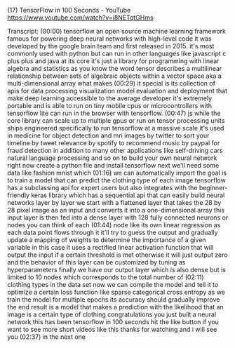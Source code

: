 

(17) TensorFlow in 100 Seconds - YouTube
https://www.youtube.com/watch?v=i8NETqtGHms

Transcript:
(00:00) tensorflow an open source machine learning framework famous for powering deep neural networks with high-level code it was developed by the google brain team and first released in 2015. it's most commonly used with python but can run in other languages like javascript c plus plus and java at its core it's just a library for programming with linear algebra and statistics as you know the word tensor describes a multilinear relationship between sets of algebraic objects within a vector space aka a multi-dimensional array what makes
(00:29) it special is its collection of apis for data processing visualization model evaluation and deployment that make deep learning accessible to the average developer it's extremely portable and is able to run on tiny mobile cpus or microcontrollers with tensorflow lite can run in the browser with tensorflow.
(00:47) js while the core library can scale up to multiple gpus or run on tensor processing units ships engineered specifically to run tensorflow at a massive scale it's used in medicine for object detection and mri images by twitter to sort your timeline by tweet relevance by spotify to recommend music by paypal for fraud detection in addition to many other applications like self-driving cars natural language processing and so on to build your own neural network right now create a python file and install tensorflow next we'll need some data like fashion mnist which
(01:16) we can automatically import the goal is to train a model that can predict the clothing type of each image tensorflow has a subclassing api for expert users but also integrates with the beginner-friendly keras library which has a sequential api that can easily build neural networks layer by layer we start with a flattened layer that takes the 28 by 28 pixel image as an input and converts it into a one-dimensional array this input layer is then fed into a dense layer with 128 fully connected neurons or nodes you can think of each
(01:44) node like its own linear regression as each data point flows through it it'll try to guess the output and gradually update a mapping of weights to determine the importance of a given variable in this case it uses a rectified linear activation function that will output the input if a certain threshold is met otherwise it will just output zero and the behavior of this layer can be customized by tuning as hyperparameters finally we have our output layer which is also dense but is limited to 10 nodes which corresponds to the total number of
(02:11) clothing types in the data set now we can compile the model and tell it to optimize a certain loss function like sparse categorical cross entropy as we train the model for multiple epochs its accuracy should gradually improve the end result is a model that makes a prediction with the likelihood that an image is a certain type of clothing congratulations you just built a neural network this has been tensorflow in 100 seconds hit the like button if you want to see more short videos like this thanks for watching and i will see you
(02:37) in the next one
